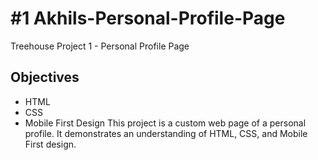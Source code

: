 # #1 Akhils-Personal-Profile-Page
Treehouse Project 1 - Personal Profile Page  
## Objectives
- HTML
- CSS
- Mobile First Design
This project is a custom web page of a personal profile. It demonstrates an understanding of HTML, CSS, and Mobile First design.
